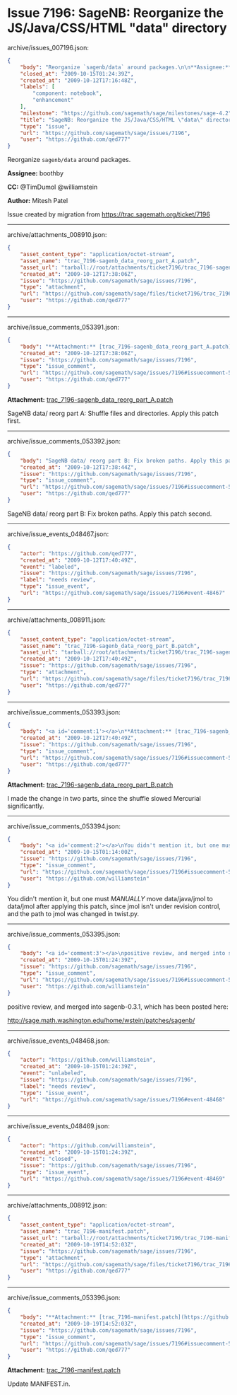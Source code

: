 # Issue 7196: SageNB: Reorganize the JS/Java/CSS/HTML "data" directory

archive/issues_007196.json:
```json
{
    "body": "Reorganize `sagenb/data` around packages.\n\n**Assignee:** boothby\n\n**CC:**  @TimDumol @williamstein\n\n**Author:** Mitesh Patel\n\nIssue created by migration from https://trac.sagemath.org/ticket/7196\n\n",
    "closed_at": "2009-10-15T01:24:39Z",
    "created_at": "2009-10-12T17:16:48Z",
    "labels": [
        "component: notebook",
        "enhancement"
    ],
    "milestone": "https://github.com/sagemath/sage/milestones/sage-4.2",
    "title": "SageNB: Reorganize the JS/Java/CSS/HTML \"data\" directory",
    "type": "issue",
    "url": "https://github.com/sagemath/sage/issues/7196",
    "user": "https://github.com/qed777"
}
```
Reorganize `sagenb/data` around packages.

**Assignee:** boothby

**CC:**  @TimDumol @williamstein

**Author:** Mitesh Patel

Issue created by migration from https://trac.sagemath.org/ticket/7196





---

archive/attachments_008910.json:
```json
{
    "asset_content_type": "application/octet-stream",
    "asset_name": "trac_7196-sagenb_data_reorg_part_A.patch",
    "asset_url": "tarball://root/attachments/ticket7196/trac_7196-sagenb_data_reorg_part_A.patch",
    "created_at": "2009-10-12T17:38:06Z",
    "issue": "https://github.com/sagemath/sage/issues/7196",
    "type": "attachment",
    "url": "https://github.com/sagemath/sage/files/ticket7196/trac_7196-sagenb_data_reorg_part_A.patch",
    "user": "https://github.com/qed777"
}
```



---

archive/issue_comments_053391.json:
```json
{
    "body": "**Attachment:** [trac_7196-sagenb_data_reorg_part_A.patch](https://github.com/sagemath/sage/files/ticket7196/trac_7196-sagenb_data_reorg_part_A.patch)\n\nSageNB data/ reorg part A: Shuffle files and directories.  Apply this patch first.",
    "created_at": "2009-10-12T17:38:06Z",
    "issue": "https://github.com/sagemath/sage/issues/7196",
    "type": "issue_comment",
    "url": "https://github.com/sagemath/sage/issues/7196#issuecomment-53391",
    "user": "https://github.com/qed777"
}
```

**Attachment:** [trac_7196-sagenb_data_reorg_part_A.patch](https://github.com/sagemath/sage/files/ticket7196/trac_7196-sagenb_data_reorg_part_A.patch)

SageNB data/ reorg part A: Shuffle files and directories.  Apply this patch first.



---

archive/issue_comments_053392.json:
```json
{
    "body": "SageNB data/ reorg part B: Fix broken paths. Apply this patch second.",
    "created_at": "2009-10-12T17:38:44Z",
    "issue": "https://github.com/sagemath/sage/issues/7196",
    "type": "issue_comment",
    "url": "https://github.com/sagemath/sage/issues/7196#issuecomment-53392",
    "user": "https://github.com/qed777"
}
```

SageNB data/ reorg part B: Fix broken paths. Apply this patch second.



---

archive/issue_events_048467.json:
```json
{
    "actor": "https://github.com/qed777",
    "created_at": "2009-10-12T17:40:49Z",
    "event": "labeled",
    "issue": "https://github.com/sagemath/sage/issues/7196",
    "label": "needs review",
    "type": "issue_event",
    "url": "https://github.com/sagemath/sage/issues/7196#event-48467"
}
```



---

archive/attachments_008911.json:
```json
{
    "asset_content_type": "application/octet-stream",
    "asset_name": "trac_7196-sagenb_data_reorg_part_B.patch",
    "asset_url": "tarball://root/attachments/ticket7196/trac_7196-sagenb_data_reorg_part_B.patch",
    "created_at": "2009-10-12T17:40:49Z",
    "issue": "https://github.com/sagemath/sage/issues/7196",
    "type": "attachment",
    "url": "https://github.com/sagemath/sage/files/ticket7196/trac_7196-sagenb_data_reorg_part_B.patch",
    "user": "https://github.com/qed777"
}
```



---

archive/issue_comments_053393.json:
```json
{
    "body": "<a id='comment:1'></a>\n**Attachment:** [trac_7196-sagenb_data_reorg_part_B.patch](https://github.com/sagemath/sage/files/ticket7196/trac_7196-sagenb_data_reorg_part_B.patch)\n\nI made the change in two parts, since the shuffle slowed Mercurial significantly.",
    "created_at": "2009-10-12T17:40:49Z",
    "issue": "https://github.com/sagemath/sage/issues/7196",
    "type": "issue_comment",
    "url": "https://github.com/sagemath/sage/issues/7196#issuecomment-53393",
    "user": "https://github.com/qed777"
}
```

<a id='comment:1'></a>
**Attachment:** [trac_7196-sagenb_data_reorg_part_B.patch](https://github.com/sagemath/sage/files/ticket7196/trac_7196-sagenb_data_reorg_part_B.patch)

I made the change in two parts, since the shuffle slowed Mercurial significantly.



---

archive/issue_comments_053394.json:
```json
{
    "body": "<a id='comment:2'></a>\nYou didn't mention it, but one must *MANUALLY* move data/java/jmol to data/jmol after applying this patch, since jmol isn't under revision control, and the path to jmol was changed in twist.py.",
    "created_at": "2009-10-15T01:14:00Z",
    "issue": "https://github.com/sagemath/sage/issues/7196",
    "type": "issue_comment",
    "url": "https://github.com/sagemath/sage/issues/7196#issuecomment-53394",
    "user": "https://github.com/williamstein"
}
```

<a id='comment:2'></a>
You didn't mention it, but one must *MANUALLY* move data/java/jmol to data/jmol after applying this patch, since jmol isn't under revision control, and the path to jmol was changed in twist.py.



---

archive/issue_comments_053395.json:
```json
{
    "body": "<a id='comment:3'></a>\npositive review, and merged into sagenb-0.3.1, which has been posted here:\n\n http://sage.math.washington.edu/home/wstein/patches/sagenb/",
    "created_at": "2009-10-15T01:24:39Z",
    "issue": "https://github.com/sagemath/sage/issues/7196",
    "type": "issue_comment",
    "url": "https://github.com/sagemath/sage/issues/7196#issuecomment-53395",
    "user": "https://github.com/williamstein"
}
```

<a id='comment:3'></a>
positive review, and merged into sagenb-0.3.1, which has been posted here:

 http://sage.math.washington.edu/home/wstein/patches/sagenb/



---

archive/issue_events_048468.json:
```json
{
    "actor": "https://github.com/williamstein",
    "created_at": "2009-10-15T01:24:39Z",
    "event": "unlabeled",
    "issue": "https://github.com/sagemath/sage/issues/7196",
    "label": "needs review",
    "type": "issue_event",
    "url": "https://github.com/sagemath/sage/issues/7196#event-48468"
}
```



---

archive/issue_events_048469.json:
```json
{
    "actor": "https://github.com/williamstein",
    "created_at": "2009-10-15T01:24:39Z",
    "event": "closed",
    "issue": "https://github.com/sagemath/sage/issues/7196",
    "type": "issue_event",
    "url": "https://github.com/sagemath/sage/issues/7196#event-48469"
}
```



---

archive/attachments_008912.json:
```json
{
    "asset_content_type": "application/octet-stream",
    "asset_name": "trac_7196-manifest.patch",
    "asset_url": "tarball://root/attachments/ticket7196/trac_7196-manifest.patch",
    "created_at": "2009-10-19T14:52:03Z",
    "issue": "https://github.com/sagemath/sage/issues/7196",
    "type": "attachment",
    "url": "https://github.com/sagemath/sage/files/ticket7196/trac_7196-manifest.patch",
    "user": "https://github.com/qed777"
}
```



---

archive/issue_comments_053396.json:
```json
{
    "body": "**Attachment:** [trac_7196-manifest.patch](https://github.com/sagemath/sage/files/ticket7196/trac_7196-manifest.patch)\n\nUpdate MANIFEST.in.",
    "created_at": "2009-10-19T14:52:03Z",
    "issue": "https://github.com/sagemath/sage/issues/7196",
    "type": "issue_comment",
    "url": "https://github.com/sagemath/sage/issues/7196#issuecomment-53396",
    "user": "https://github.com/qed777"
}
```

**Attachment:** [trac_7196-manifest.patch](https://github.com/sagemath/sage/files/ticket7196/trac_7196-manifest.patch)

Update MANIFEST.in.
